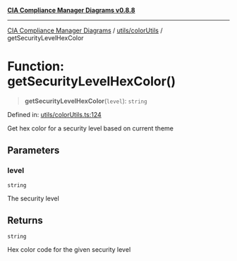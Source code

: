 [**CIA Compliance Manager Diagrams v0.8.8**](../../../README.md)

***

[CIA Compliance Manager Diagrams](../../../modules.md) / [utils/colorUtils](../README.md) / getSecurityLevelHexColor

# Function: getSecurityLevelHexColor()

> **getSecurityLevelHexColor**(`level`): `string`

Defined in: [utils/colorUtils.ts:124](https://github.com/Hack23/cia-compliance-manager/blob/283c1f3ddf6c7084b20c21176cda3bc5166ffcb9/src/utils/colorUtils.ts#L124)

Get hex color for a security level based on current theme

## Parameters

### level

`string`

The security level

## Returns

`string`

Hex color code for the given security level
